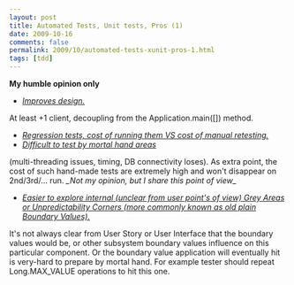 ```yaml
---
layout: post
title: Automated Tests, Unit tests, Pros (1)
date: 2009-10-16
comments: false
permalink: 2009/10/automated-tests-xunit-pros-1.html
tags: [tdd]
---
```


<div><b>My humble opinion only</b></div><ul><li><u><i>Improves design.</i></u></li></ul><i><span class="Apple-style-span" style="font-style: normal; "> At least +1 client, decoupling from the Application.main([]) method.</span></i>
<ul><li><u><i>Regression tests, cost of running them VS cost of manual retesting.</i></u></li><li><u><i>Difficult to test by mortal hand areas</i></u> </li></ul>(multi-threading issues, timing, DB connectivity loses). As extra point, the cost of such hand-made tests are extremely high and won't disappear on 2nd/3rd/... run. <i>_Not my opinion, but I share this point of view_</i>
<ul><li><u><i>Easier to explore internal (unclear from user point's of view) Grey Areas or Unpredictability Corners (more commonly known as old plain Boundary Values).</i></u> </li></ul>It's not always clear from User Story or User Interface that the boundary values would be, or other subsystem boundary values influence on this particular component. Or the boundary value application will eventually hit is very-hard to prepare by mortal hand. For example  tester should repeat Long.MAX_VALUE operations to hit this one.
